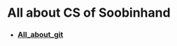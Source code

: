 # All about CS of Soobinhand

- ### [All_about_git](https://github.com/Soobinhand/CS_knowledge_of_Soobinhand/blob/master/All_about_git/README.md)
